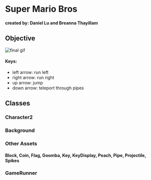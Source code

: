 # Super Mario Bros 
#### created by: Daniel Lu and Breanna Thayillam
## Objective 
![final gif](https://user-images.githubusercontent.com/90793524/170924315-098eb6b4-9b00-44d1-8a48-12bf6080a26e.gif)

#### Keys:
* left arrow: run left
* right arrow: run right
* up arrow: jump
* down arrow: teleport through pipes

## Classes

### Character2

### Background

### Other Assets
#### Block, Coin, Flag, Goomba, Key, KeyDisplay, Peach, Pipe, Projectile, Spikes

### GameRunner
